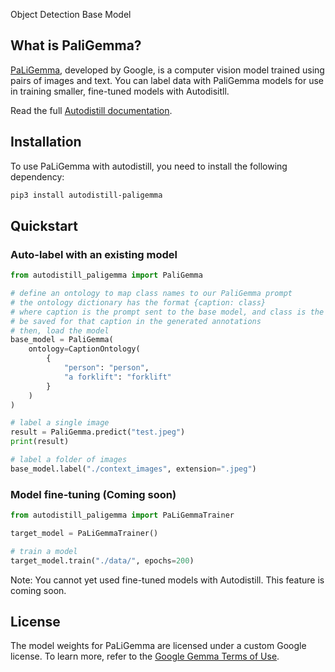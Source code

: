 <span class="od-button">Object Detection</span>
<span class="bm-button">Base Model</span>

## What is PaliGemma?

[PaLiGemma](https://blog.roboflow.com/paligemma-multimodal-vision/), developed by Google, is a computer vision model trained using pairs of images and text. You can label data with PaliGemma models for use in training smaller, fine-tuned models with Autodisitll.

Read the full [Autodistill documentation](https://autodistill.github.io/autodistill/).

## Installation

To use PaLiGemma with autodistill, you need to install the following dependency:

```bash
pip3 install autodistill-paligemma
```

## Quickstart

### Auto-label with an existing model

```python
from autodistill_paligemma import PaliGemma

# define an ontology to map class names to our PaliGemma prompt
# the ontology dictionary has the format {caption: class}
# where caption is the prompt sent to the base model, and class is the label that will
# be saved for that caption in the generated annotations
# then, load the model
base_model = PaliGemma(
    ontology=CaptionOntology(
        {
            "person": "person",
            "a forklift": "forklift"
        }
    )
)

# label a single image
result = PaliGemma.predict("test.jpeg")
print(result)

# label a folder of images
base_model.label("./context_images", extension=".jpeg")
```

### Model fine-tuning (Coming soon)

```python
from autodistill_paligemma import PaLiGemmaTrainer

target_model = PaLiGemmaTrainer()

# train a model
target_model.train("./data/", epochs=200)
```

Note: You cannot yet used fine-tuned models with Autodistill. This feature is coming soon.


## License

The model weights for PaLiGemma are licensed under a custom Google license. To learn more, refer to the [Google Gemma Terms of Use](https://ai.google.dev/gemma/terms).